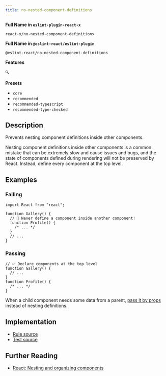 ```yaml
---
title: no-nested-component-definitions
---
```


**Full Name in `eslint-plugin-react-x`**

```plain copy
react-x/no-nested-component-definitions
```

**Full Name in `@eslint-react/eslint-plugin`**

```plain copy
@eslint-react/no-nested-component-definitions
```

**Features**

`🔍`

**Presets**

- `core`
- `recommended`
- `recommended-typescript`
- `recommended-type-checked`

## Description

Prevents nesting component definitions inside other components.

Nesting component definitions inside other components is a common mistake that can be extremely slow and cause issues and bugs, and the state of components defined during rendering will not be preserved by React. Instead, define every component at the top level.

## Examples

### Failing

```tsx
import React from "react";

function Gallery() {
  // 🔴 Never define a component inside another component!
  function Profile() {
    /* ... */
  }
  // ...
}
```

### Passing

```tsx
// ✅ Declare components at the top level
function Gallery() {
  // ...
}
function Profile() {
  /* ... */
}
```

When a child component needs some data from a parent, [pass it by props](https://react.dev/learn/passing-props-to-a-component) instead of nesting definitions.

## Implementation

- [Rule source](https://github.com/Rel1cx/eslint-react/tree/main/packages/plugins/eslint-plugin-react-x/src/rules/no-nested-component-definitions.ts)
- [Test source](https://github.com/Rel1cx/eslint-react/tree/main/packages/plugins/eslint-plugin-react-x/src/rules/no-nested-component-definitions.spec.ts)

## Further Reading

- [React: Nesting and organizing components](https://react.dev/learn/your-first-component#nesting-and-organizing-components)
